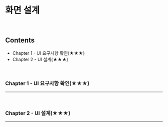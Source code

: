 # 화면 설계
<br>

## Contents
- Chapter 1 - UI 요구사항 확인(★★★)
- Chapter 2 - UI 설계(★★★)
<br>


### Chapter 1 - UI 요구사항 확인(★★★)
---
<br>


### Chapter 2 - UI 설계(★★★)
---
<br>
